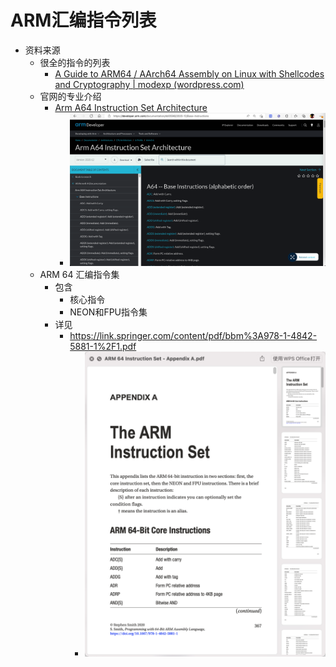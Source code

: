 # ARM汇编指令列表

* 资料来源
  * 很全的指令的列表
    * [A Guide to ARM64 / AArch64 Assembly on Linux with Shellcodes and Cryptography | modexp (wordpress.com)](https://modexp.wordpress.com/2018/10/30/arm64-assembly/)
  * 官网的专业介绍
    * [Arm A64 Instruction Set Architecture](https://developer.arm.com/documentation/ddi0596/2020-12/Base-Instructions/BR--Branch-to-Register-)
      * ![arm_a64_instruction_set_architecture](../../assets/img/arm_a64_instruction_set_architecture.png)
  * ARM 64 汇编指令集
    * 包含
      * 核心指令
      * NEON和FPU指令集
    * 详见
      * https://link.springer.com/content/pdf/bbm%3A978-1-4842-5881-1%2F1.pdf
        * ![arm64_instrunction_set_appendix_a](../../assets/img/arm64_instrunction_set_appendix_a.png)
